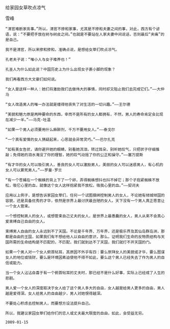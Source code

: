 给家园女草吹点凉气

雪峰


    “清官难断家务事。”所以，清官不掺和家事，尤其是不掺和夫妻之间的事，对此，西方有个谚语，说：“不要把手放在树与树皮之间。”也就是不要站在人家夫妻中间说话，否则最后“夹痛”的是自己。

    我不是清官，所以来掺和掺和，准确点说，是想给女草们吹点凉气。

    孔老夫子说：“唯小人与女子难养也！”

    孔圣人为什么如此说？中国历史上为什么出现女子裹小脚的现象？

    我们再看西方大文豪们如何说。

    “女人是这样一种人：她们将激励我们去做伟大的事情，同时却又阻止我们去完成它们。”——大仲马

    “女人改造男人的唯一办法就是缠得他丧失了对生活的一切兴趣。”——王尔德

    “美貌和魅力原是两种要命的东西，幸而不是所有的女人都拥有，不然，男人的寿命肯定会比现在减少一半。”——马克·吐温

    “如果一个男人必须要用什么麻醉剂，千万不要用女人。”——泰戈尔

    “一个真有爱情的女人猜疑起来，心思就会异常灵巧。”——巴尔扎克

    “如有美女告状，请你避开她的眼睛，别看她流泪，转过耳朵，别听她叹气，只把状子仔细推敲；免得她的泪水淹没了你的理智，她的叹气动摇了你的公正和操守。”——塞万提斯

    “有才华的女人可以吸引男人，善良的女人可以激励男人，美丽的女人可以迷惑男人，有心机的女人可以累死男人。”——罗曼·罗兰

    “有一个苍蝇在一个蜘蛛的背上下了一个卵，弄得蜘蛛想抖也抖不掉它；那个孑抱紧蜘蛛不放松，吸它心里的血，就像这个女人这样抱紧我不放松，吸我心里的血。”——契诃夫

    应用以上例子，是想告诉家园女草们，任何一个试图捆绑控制男人的女人，不论她有倾城倾国的容貌，还是具备优秀的才华，依然是世界上最讨厌最丑陋的女人。天下没有一个男人真正愿意让一个女人管束。

    一个想控制男人的女人，或想管束自己丈夫的女人，是世界上最愚蠢的女人，男人从来不会真心爱束缚自己自由的女人。

    束缚男人自由的女人永远到不了天国。不论是千年界、万年界，还是极乐界及其仙岛群岛洲，那都是自由的王国，如果我们有不想给他人以自由的意识，那么，证明我们生命的反物质结构与天国所需的生命结构是不匹配的，不匹配，我们就到达不了天国，我们就打不开天国的门。

    如果一个男人对一个女人俯首帖耳，其原因不外乎有四：要么崇拜女人的美貌或才华，要么图谋女人的地位或钱财，要么是环境因素迫使他不得不如此，要么这个男人已经失去了作为男人的自信或能力。

    当一个女人沾沾自喜于有一个俯首帖耳的丈夫时，那已经不是什么好事，实际上已经成了人生的悲剧。

    男人爱一个女人的深度取决于女人给了这个男人多大的自由，女人越是给男人更多的自由，男人越是爱得深。女人给男人的自由越少，男人对她恨得越深。

    不要处心积虑去控制男人，而要想方设法提升自己。

    所以，我建议家园女草们给你们的恋人或丈夫最大限度的自由，如此，会受益无穷。

    2009-01-15



